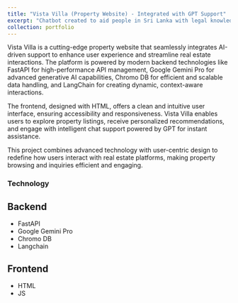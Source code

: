 ```yaml
---
title: "Vista Villa (Property Website) - Integrated with GPT Support"
excerpt: "Chatbot created to aid people in Sri Lanka with legal knowledge<br/><img src='/images/chatbot_integration_1.png'>"
collection: portfolio
---
```


Vista Villa is a cutting-edge property website that seamlessly integrates AI-driven support to enhance user experience and streamline real estate interactions. The platform is powered by modern backend technologies like FastAPI for high-performance API management, Google Gemini Pro for advanced generative AI capabilities, Chromo DB for efficient and scalable data handling, and LangChain for creating dynamic, context-aware interactions.

The frontend, designed with HTML, offers a clean and intuitive user interface, ensuring accessibility and responsiveness. Vista Villa enables users to explore property listings, receive personalized recommendations, and engage with intelligent chat support powered by GPT for instant assistance.

This project combines advanced technology with user-centric design to redefine how users interact with real estate platforms, making property browsing and inquiries efficient and engaging.

### Technology
## Backend
- FastAPI
- Google Gemini Pro
- Chromo DB
- Langchain

## Frontend
- HTML
- JS

